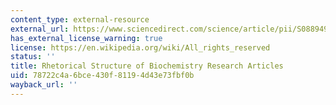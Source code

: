 ```yaml
---
content_type: external-resource
external_url: https://www.sciencedirect.com/science/article/pii/S0889490604000705
has_external_license_warning: true
license: https://en.wikipedia.org/wiki/All_rights_reserved
status: ''
title: Rhetorical Structure of Biochemistry Research Articles
uid: 78722c4a-6bce-430f-8119-4d43e73fbf0b
wayback_url: ''
---
```


